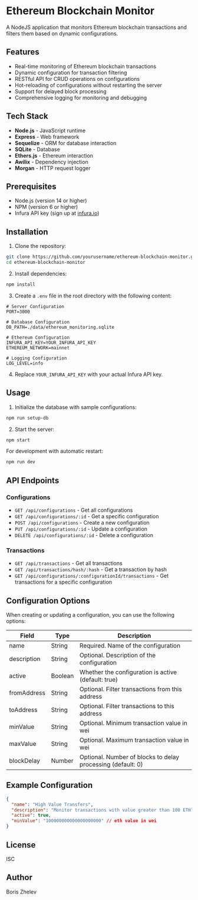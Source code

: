 # Ethereum Blockchain Monitor

A NodeJS application that monitors Ethereum blockchain transactions and filters them based on dynamic configurations.

## Features

- Real-time monitoring of Ethereum blockchain transactions
- Dynamic configuration for transaction filtering
- RESTful API for CRUD operations on configurations
- Hot-reloading of configurations without restarting the server
- Support for delayed block processing
- Comprehensive logging for monitoring and debugging

## Tech Stack

- **Node.js** - JavaScript runtime
- **Express** - Web framework
- **Sequelize** - ORM for database interaction
- **SQLite** - Database
- **Ethers.js** - Ethereum interaction
- **Awilix** - Dependency injection
- **Morgan** - HTTP request logger

## Prerequisites

- Node.js (version 14 or higher)
- NPM (version 6 or higher)
- Infura API key (sign up at [infura.io](https://infura.io))

## Installation

1. Clone the repository:

```bash
git clone https://github.com/yourusername/ethereum-blockchain-monitor.git
cd ethereum-blockchain-monitor
```

2. Install dependencies:

```bash
npm install
```

3. Create a `.env` file in the root directory with the following content:

```
# Server Configuration
PORT=3000

# Database Configuration
DB_PATH=./data/ethereum_monitoring.sqlite

# Ethereum Configuration
INFURA_API_KEY=YOUR_INFURA_API_KEY
ETHEREUM_NETWORK=mainnet

# Logging Configuration
LOG_LEVEL=info
```

4. Replace `YOUR_INFURA_API_KEY` with your actual Infura API key.

## Usage

1. Initialize the database with sample configurations:

```bash
npm run setup-db
```

2. Start the server:

```bash
npm start
```

For development with automatic restart:

```bash
npm run dev
```

## API Endpoints

### Configurations

- `GET /api/configurations` - Get all configurations
- `GET /api/configurations/:id` - Get a specific configuration
- `POST /api/configurations` - Create a new configuration
- `PUT /api/configurations/:id` - Update a configuration
- `DELETE /api/configurations/:id` - Delete a configuration

### Transactions

- `GET /api/transactions` - Get all transactions
- `GET /api/transactions/hash/:hash` - Get a transaction by hash
- `GET /api/configurations/:configurationId/transactions` - Get transactions for a specific configuration

## Configuration Options

When creating or updating a configuration, you can use the following options:

| Field               | Type    | Description                                                       |
| ------------------- | ------- | ----------------------------------------------------------------- |
| name                | String  | Required. Name of the configuration                               |
| description         | String  | Optional. Description of the configuration                        |
| active              | Boolean | Whether the configuration is active (default: true)               |
| fromAddress         | String  | Optional. Filter transactions from this address                   |
| toAddress           | String  | Optional. Filter transactions to this address                     |
| minValue            | String  | Optional. Minimum transaction value in wei                        |
| maxValue            | String  | Optional. Maximum transaction value in wei                        |
| blockDelay          | Number  | Optional. Number of blocks to delay processing (default: 0)       |

## Example Configuration

```json
{
  "name": "High Value Transfers",
  "description": "Monitor transactions with value greater than 100 ETH",
  "active": true,
  "minValue": "100000000000000000000" // eth value in wei
}
```
## License

ISC

## Author

Boris Zhelev